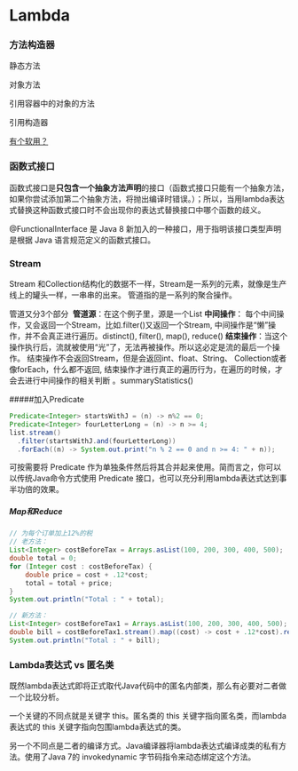 # Lambda

### 方法构造器

静态方法

对象方法

引用容器中的对象的方法

引用构造器

<u>有个软用？</u>

### 函数式接口

函数式接口是**只包含一个抽象方法声明**的接口（函数式接口只能有一个抽象方法，如果你尝试添加第二个抽象方法，将抛出编译时错误。）；所以，当用lambda表达式替换这种函数式接口时不会出现你的表达式替换接口中哪个函数的歧义。

@FunctionalInterface 是 Java 8 新加入的一种接口，用于指明该接口类型声明是根据 Java 语言规范定义的函数式接口。

### Stream

Stream 和Collection结构化的数据不一样，Stream是一系列的元素，就像是生产线上的罐头一样，一串串的出来。
管道指的是一系列的聚合操作。

管道又分3个部分
​	**管道源**：在这个例子里，源是一个List
​	**中间操作**： 每个中间操作，又会返回一个Stream，比如.filter()又返回一个Stream, 中间操作是“懒”操作，并不会真正进行遍历。distinct(), filter(), map(), reduce()
​	**结束操作**：当这个操作执行后，流就被使用“光”了，无法再被操作。所以这必定是流的最后一个操作。 结束操作不会返回Stream，但是会返回int、float、String、 Collection或者像forEach，什么都不返回, 结束操作才进行真正的遍历行为，在遍历的时候，才会去进行中间操作的相关判断 。summaryStatistics()

#####加入Predicate

```java
Predicate<Integer> startsWithJ = (n) -> n%2 == 0;
Predicate<Integer> fourLetterLong = (n) -> n >= 4;
list.stream()
  .filter(startsWithJ.and(fourLetterLong))
  .forEach((n) -> System.out.print("n % 2 == 0 and n >= 4: " + n));
```

可按需要将 Predicate 作为单独条件然后将其合并起来使用。简而言之，你可以以传统Java命令方式使用 Predicate 接口，也可以充分利用lambda表达式达到事半功倍的效果。

##### Map和Reduce

```java
// 为每个订单加上12%的税
// 老方法：
List<Integer> costBeforeTax = Arrays.asList(100, 200, 300, 400, 500);
double total = 0;
for (Integer cost : costBeforeTax) {
    double price = cost + .12*cost;
    total = total + price;
}
System.out.println("Total : " + total);

// 新方法：
List<Integer> costBeforeTax1 = Arrays.asList(100, 200, 300, 400, 500);
double bill = costBeforeTax1.stream().map((cost) -> cost + .12*cost).reduce((sum, cost) -> sum + cost).get();
System.out.println("Total : " + bill);
```

### Lambda表达式 vs 匿名类

既然lambda表达式即将正式取代Java代码中的匿名内部类，那么有必要对二者做一个比较分析。

一个关键的不同点就是关键字 this。匿名类的 this 关键字指向匿名类，而lambda表达式的 this 关键字指向包围lambda表达式的类。

另一个不同点是二者的编译方式。Java编译器将lambda表达式编译成类的私有方法。使用了Java 7的 invokedynamic 字节码指令来动态绑定这个方法。

